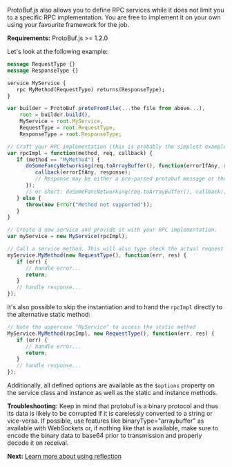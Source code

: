 ProtoBuf.js also allows you to define RPC services while it does not limit you to a specific RPC implementation. You are free to implement it on your own using your favourite framework for the job.

**Requirements:** ProtoBuf.js >= 1.2.0

Let's look at the following example:

```protobuf
message RequestType {}
message ResponseType {}

service MyService {
   rpc MyMethod(RequestType) returns(ResponseType);
}
```

```js
var builder = ProtoBuf.protoFromFile(...the file from above...),
    root = builder.build(),
    MyService = root.MyService,
    RequestType = root.RequestType,
    ResponseType = root.ResponseType;

// Craft your RPC implementation (this is probably the simplest example possible)
var rpcImpl = function(method, req, callback) {
   if (method == "MyMethod") {
      doSomeFancyNetworking(req.toArrayBuffer(), function(errorIfAny, response) {
         callback(errorIfAny, response);
         // Response may be either a pre-parsed protobuf message or the raw response data
      });
      // or short: doSomeFancNetworking(req.toArrayBuffer(), callback); ... you get it
   } else {
      throw(new Error("Method not supported"));
   }
}

// Create a new service and provide it with your RPC implementation.
var myService = new MyService(rpcImpl);

// Call a service method. This will also type check the actual request and the response types.
myService.MyMethod(new RequestType(), function(err, res) {
   if (err) {
      // handle error...
      return;
   }
   // handle response...
});
```

It's also possible to skip the instantiation and to hand the `rpcImpl` directly to the alternative static method:

```js
// Note the uppercase "MyService" to access the static method
MyService.MyMethod(rpcImpl, new RequestType(), function(err, res) {
   if (err) {
      // handle error...
      return;
   }
   // handle response...
});
```

Additionally, all defined options are available as the `$options` property on the service class and instance as well as the static and instance methods.

**Troubleshooting:** Keep in mind that protobuf is a binary protocol and thus its data is likely to be corrupted if it is carelessly converted to a string or vice-versa. If possible, use features like binaryType="arraybuffer" as available with WebSockets or, if nothing like that is available, make sure to encode the binary data to base64 prior to transmission and properly decode it on receival.

**Next:** [Learn more about using reflection](https://github.com/dcodeIO/ProtoBuf.js/wiki/Reflection)